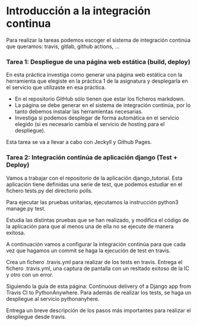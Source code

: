 # Introducción a la integración continua
Para realizar la tareas podemos escoger el sistema de integración continúa que queramos: travis, gitlab, github actions, …

### Tarea 1: Despliegue de una página web estática (build, deploy)
En esta práctica investiga como generar una página web estática con la herramienta que elegiste en la práctica 1 de la asignatura y desplegarla en el servicio que utilizaste en esa práctica.
- En el repositorio GitHub sólo tienen que estar los ficheros markdown.
- La página se debe generar en el sistema de integración continúa, por lo tanto debemos instalar las herramientas necesarias.
- Investiga si podemos desplegar de forma automática en el servicio elegido (si es necesario cambia el servicio de hosting para el despliegue).

Esta tarea se va a llevar a cabo con Jeckyll y Github Pages.

### Tarea 2: Integración continúa de aplicación django (Test + Deploy)
Vamos a trabajar con el repositorio de la aplicación django_tutorial. Esta aplicación tiene definidas una serie de test, que podemos estudiar en el fichero tests.py del directorio polls.

Para ejecutar las pruebas unitarias, ejecutamos la instrucción python3 manage.py test.

Estudia las distintas pruebas que se han realizado, y modifica el código de la aplicación para que al menos una de ella no se ejecute de manera exitosa.

A continuación vamos a configurar la integración continúa para que cada vez que hagamos un commit se haga la ejecución de test en travis.

Crea un fichero .travis.yml para realizar de los tests en travis. Entrega el fichero .travis.yml, una captura de pantalla con un resltado exitoso de la IC y otro con un error.

Siguiendo la guía de esta página: Continuous delivery of a Django app from Travis CI to PythonAnywhere. Para además de realizar los tests, se haga un despliegue al servicio pythonanyhere.

Entrega un breve descripción de los pasos más importantes para realizar el despliegue desde travis.






